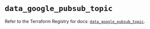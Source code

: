 # `data_google_pubsub_topic`

Refer to the Terraform Registry for docs: [`data_google_pubsub_topic`](https://registry.terraform.io/providers/drfaust92/google/4.16.4/docs/data-sources/pubsub_topic).
